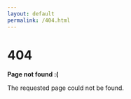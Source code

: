```yaml
---
layout: default
permalink: /404.html
---
```


# 404

**Page not found :(**

The requested page could not be found.